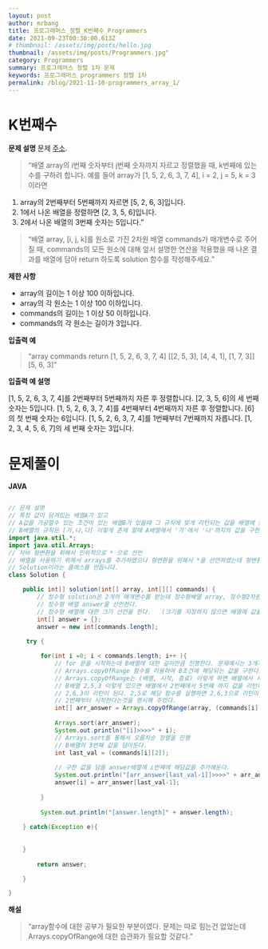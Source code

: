 ```yaml
---
layout: post
author: mrbang
title: 프로그래머스_정렬_K번째수_Programmers
date: 2021-09-23T00:30:00.613Z
# thumbnail: /assets/img/posts/hello.jpg
thumbnail: /assets/img/posts/Programmers.jpg"
category: Programmers
summary: 프로그래머스 정렬 1차 문제 
keywords: 프로그래머스 programmers 정렬 1차 
permalink: /blog/2021-11-10-programmers_array_1/
---
```

# K번째수

**문제 설명** 문제 [주소](https://programmers.co.kr/learn/courses/30/lessons/42748?language=java).

> “배열 array의 i번째 숫자부터 j번째 숫자까지 자르고 정렬했을 때, k번째에 있는 수를 구하려 합니다.
예를 들어 array가 [1, 5, 2, 6, 3, 7, 4], i = 2, j = 5, k = 3이라면
1. array의 2번째부터 5번째까지 자르면 [5, 2, 6, 3]입니다.
2. 1에서 나온 배열을 정렬하면 [2, 3, 5, 6]입니다.
3. 2에서 나온 배열의 3번째 숫자는 5입니다.”

> “배열 array, [i, j, k]를 원소로 가진 2차원 배열 commands가 매개변수로 주어질 때, commands의 모든 원소에 대해 앞서 설명한 연산을 적용했을 때 나온 결과를 배열에 담아 return 하도록 solution 함수를 작성해주세요.”

**제한 사항** 

* array의 길이는 1 이상 100 이하입니다.
* array의 각 원소는 1 이상 100 이하입니다.
* commands의 길이는 1 이상 50 이하입니다.
* commands의 각 원소는 길이가 3입니다.

**입출력 예** 

> “array	            commands	                        return
[1, 5, 2, 6, 3, 7, 4]	[[2, 5, 3], [4, 4, 1], [1, 7, 3]]	[5, 6, 3]”

**입출력 예 설명** 

[1, 5, 2, 6, 3, 7, 4]를 2번째부터 5번째까지 자른 후 정렬합니다. [2, 3, 5, 6]의 세 번째 숫자는 5입니다.
[1, 5, 2, 6, 3, 7, 4]를 4번째부터 4번째까지 자른 후 정렬합니다. [6]의 첫 번째 숫자는 6입니다.
[1, 5, 2, 6, 3, 7, 4]를 1번째부터 7번째까지 자릅니다. [1, 2, 3, 4, 5, 6, 7]의 세 번째 숫자는 3입니다.

# 문제풀이 

**JAVA** 
```java

// 문제 설명 
// 특정 값이 담겨있는 배열A가 있고 
// A값을 가공할수 있는 조건이 있는 배열B가 있을때 그 규칙에 맞게 리턴되는 값을 배열에 담아서 리턴하는 문제이다. 
// B배열의 규칙은 [가,나,다] 이렇게 존재 할때 A배열에서 '가'에서 '나'까지의 값을 구한뒤 '다'번째 값을 배열에 담아서 리턴하는 문제이다. 
import java.util.*;                 
import java.util.Arrays;            
// 자바 형변환을 위해서 인위적으로 * 으로 선언
// 배열을 사용하기 위해서 arrays를 추가하였으나 형변환을 위해서 *을 선언하였는데 형변환만 진행되는 IMPORT내역 찾아보기 
// Solution이라는 클래스를 만듭니다. 
class Solution {                    

    public int[] solution(int[] array, int[][] commands) {      
        // 정수형 solution은 2개의 매개변수를 받는데 정수형배열 array, 정수형2차원 배열 commands를 받는다. 
        // 정수형 배열 answer을 선언한다. 
        // 정수형 배열에 대한 크기 선언을 한다.   (크기를 지정하지 않으면 배열에 값을 못넣는다.)
        int[] answer = {};                                      
        answer = new int[commands.length];                      
        
     try {

         for(int i =0; i < commands.length; i++ ){              
             // for 문을 시작하는데 B배열에 대한 길이만큼 진행한다. 문제예시는 3개가 있으므로 3개까지 진행 된다. 
             // Arrays.copyOfRange 함수를 이용하여 B조건에 해당되는 값을 구한다. 
             // Arrays.copyOfRange는 (배열, 시작, 종료) 이렇게 하면 배열에서 시작열에서 종료열에 대한 값을 선택하여 값을 리턴하게 된다.  
             // B배열 2,5,3 이렇게 있으면 배열에서 2번째에서 5번째 까지 값을 리턴하게 되는데 배열은 0부터 시작하게 되니 [1, 5, 2, 6, 3, 7, 4]에서 
             // 2,6,3이 리턴이 된다. 2,5로 해당 함수를 실행하면 2,6,3으로 리턴이 된다. 그러므로 시작값에서 -1을 진행하며 
             // 2번째부터 시작한다는것을 명시해 주었다.         
             int[] arr_answer = Arrays.copyOfRange(array, (commands[i][0])-1 , commands[i][1] );      
             
             Arrays.sort(arr_answer);                                                                   
             System.out.println("[i]>>>>" + i);
             // Arrays.sort를 통해서 오름차순 정렬을 진행
             // B배열의 3번째 값을 담아둔다.                
             int last_val = (commands[i][2]);                                                           
             
             // 구한 값을 담을 answer배열에 i번째에 해당값을 추가해둔다. 
             System.out.println("[arr_answer[last_val-1]]>>>>" + arr_answer[last_val-1]);
             answer[i] = arr_answer[last_val-1];                                                        
                
         }
         
         System.out.println("[answer.length]" + answer.length);
         
    } catch(Exception e){
    
    
    }          
        
        return answer;

    }

}

```

**해설** 

> “array함수에 대한 공부가 필요한 부분이였다. 문제는 따로 힘는건 없었는데 Arrays.copyOfRange에 대한 습관화가 필요할 것같다.”

